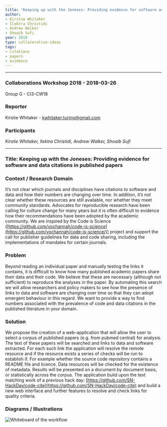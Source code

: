 ```yaml
---
title: "Keeping up with the Joneses: Providing evidence for software and data citations in published papers"
author:
- Kirstie Whitaker
- Ilektra Christidi
- Andrew Walker
- Shoaib Sufi
year: 2018
type: collacorative-ideas
tags:
- citations
- papers
- evidence
---
```


<hr>

### Collaborations Workshop 2018 - 2018-03-26

Group G - CI3-CW18

### **Reporter**

Kirstie Whitaker - kwhitaker.turing@gmail.com

### **Participants**

_Kirstie Whitaker, Ilektra Christidi, Andrew Walker, Shoaib Sufi_

---

### Title: Keeping up with the Joneses: Providing evidence for software and data citations in published papers

### **Context / Research Domain**

It’s not clear which journals and disciplines have citations to software and data and how their numbers are changing over time. In addition, it’s not clear whether these resources are still available, nor whether they meet community standards. Advocates for reproducible research have been calling for culture change for many years but it is often difficult to evidence how their recommendations have been adopted by the academic community. We are inspired by the Code is Science ([https://github.com/yochannah/code-is-science](https://github.com/yochannah/code-is-science/)) project and support the call for publisher guidelines for data and code sharing, including the implementations of mandates for certain journals.

### **Problem**

Beyond reading an individual paper and manually testing the links it contains, it is difficult to know how many published academic papers share their data and their code. We believe that these are necessary (although not sufficient) to reproduce the analyses in the paper. By automating this search we will allow researchers and policy makers to see how the presence of links to data and software are changing over time so that they can adopt emergent behaviour in this regard. We want to provide a way to find numbers associated with the prevalence of code and data citations in the published literature in your domain.

### **Solution**

We propose the creation of a web-application that will allow the user to select a corpus of published papers (e.g. from pubmed central) for analysis. The text of these papers will be searched and links to data and software extracted. For each such link the application will resolve the remote resource and if the resource exists a series of checks will be run to establish if. For example whether the source code repository contains a README file and licence. Data resources will be checked for the existence of metadata. Results will be presented on a document by document basis, or statistically across the corpus. The application build upon the text matching work of a previous hack day: [https://github.com/SN-HackDay/code-cite](https://github.com/SN-HackDay/code-cite) and build a new web interface and further features to resolve and check links for quality criteria.

### **Diagrams / Illustrations**


![Whiteboard of the workflow](../images/cw18-joneses-whiteboard.png)

